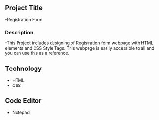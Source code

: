 ## Project Title
-Registration Form

### Description
-This Project includes designing of Registration form webpage with HTML elements and CSS Style Tags. This webpage is easily accessible to all and you can use this as a reference.

## Technology
- HTML
- CSS

## Code Editor
- Notepad